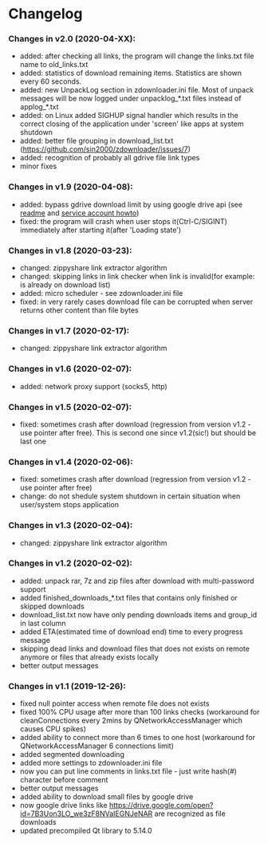 # Changelog
### Changes in v2.0 (2020-04-XX):
- added: after checking all links, the program will change the links.txt file name to old_links.txt
- added: statistics of download remaining items. Statistics are shown every 60 seconds.
- added: new UnpackLog section in zdownloader.ini file. Most of unpack messages will be now logged under unpacklog_\*.txt files instead of applog_\*.txt
- added: on Linux added SIGHUP signal handler which results in the correct closing of the application under 'screen' like apps at system shutdown
- added: better file grouping in download_list.txt (https://github.com/sin2000/zdownloader/issues/7)
- added: recognition of probably all gdrive file link types
- minor fixes

### Changes in v1.9 (2020-04-08):
- added: bypass gdrive download limit by using google drive api (see [readme](https://github.com/sin2000/zdownloader/blob/master/README.md) and [service account howto](https://github.com/sin2000/zdownloader/blob/master/HOWTO_gdrive_service_account.md))
- fixed: the program will crash when user stops it(Ctrl-C/SIGINT) immediately after starting it(after 'Loading state')

### Changes in v1.8 (2020-03-23):
- changed: zippyshare link extractor algorithm
- changed: skipping links in link checker when link is invalid(for example: is already on download list)
- added: micro scheduler - see zdownloader.ini file
- fixed: in very rarely cases download file can be corrupted when server returns other content than file bytes

### Changes in v1.7 (2020-02-17):
- changed: zippyshare link extractor algorithm

### Changes in v1.6 (2020-02-07):
- added: network proxy support (socks5, http)

### Changes in v1.5 (2020-02-07):
- fixed: sometimes crash after download (regression from version v1.2 - use pointer after free). This is second one since v1.2(sic!) but should be last one

### Changes in v1.4 (2020-02-06):
- fixed: sometimes crash after download (regression from version v1.2 - use pointer after free)
- change: do not shedule system shutdown in certain situation when user/system stops application

### Changes in v1.3 (2020-02-04):
- changed: zippyshare link extractor algorithm

### Changes in v1.2 (2020-02-02):
- added: unpack rar, 7z and zip files after download with multi-password support
- added finished_downloads_\*.txt files that contains only finished or skipped downloads
- download_list.txt now have only pending downloads items and group_id in last column
- added ETA(estimated time of download end) time to every progress message
- skipping dead links and download files that does not exists on remote anymore or files that already exists locally
- better output messages

### Changes in v1.1 (2019-12-26):
- fixed null pointer access when remote file does not exists
- fixed 100% CPU usage after more than 100 links checks (workaround for cleanConnections every 2mins by QNetworkAccessManager which causes CPU spikes)
- added ability to connect more than 6 times to one host (workaround for QNetworkAccessManager 6 connections limit)
- added segmented downloading
- added more settings to zdownloader.ini file
- now you can put line comments in links.txt file - just write hash(#) character before comment
- better output messages
- added ability to download small files by google drive
- now google drive links like https://drive.google.com/open?id=7B3Uon3LO_we3zF8NVaIEGNJeNAR are recognized as file downloads
- updated precompiled Qt library to 5.14.0
